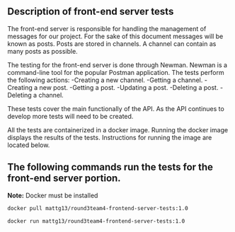 ## Description of front-end server tests
The front-end server is responsible for handling the management of messages for our project.
For the sake of this document messages will be known as posts. Posts are stored in channels. A channel can contain as many posts as possible.

The testing for the front-end server is done through Newman. Newman is a command-line tool for the popular Postman application. 
The tests perform the following actions:
 -Creating a new channel.
 -Getting a channel.
 -Creating a new post.
 -Getting a post.
 -Updating a post.
 -Deleting a post.
 -Deleting a channel.

These tests cover the main functionally of the API.
As the API continues to develop more tests will need to be created.

All the tests are containerized in a docker image.
Running the docker image displays the results of the tests.
Instructions for running the image are located below.
## The following commands run the tests for the front-end server portion.
**Note:** Docker must be installed

```sh
docker pull mattg13/round3team4-frontend-server-tests:1.0
```
```sh
docker run mattg13/round3team4-frontend-server-tests:1.0
```
